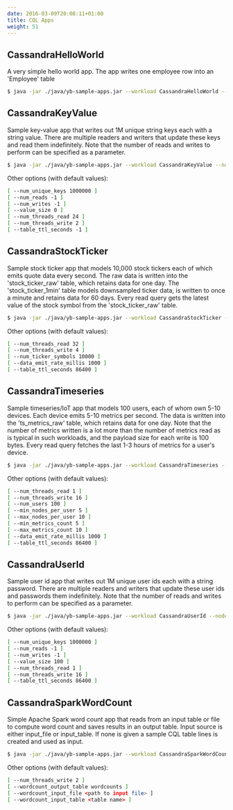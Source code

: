 ```yaml
---
date: 2016-03-09T20:08:11+01:00
title: CQL Apps
weight: 51
---
```


## CassandraHelloWorld

A very simple hello world app. The app writes one employee row into an 'Employee' table

```sh
$ java -jar ./java/yb-sample-apps.jar --workload CassandraHelloWorld --nodes localhost:9042
```

## CassandraKeyValue

Sample key-value app that writes out 1M unique string keys each with a string value. There are multiple readers and writers that update these keys and read them indefinitely. Note that the number of reads and writes to perform can be specified as a parameter.

```sh
$ java -jar ./java/yb-sample-apps.jar --workload CassandraKeyValue --nodes localhost:9042
```

Other options (with default values):

```sh
[ --num_unique_keys 1000000 ]
[ --num_reads -1 ]
[ --num_writes -1 ]
[ --value_size 0 ]
[ --num_threads_read 24 ]
[ --num_threads_write 2 ]
[ --table_ttl_seconds -1 ]
```

## CassandraStockTicker

Sample stock ticker app that models 10,000 stock tickers each of which emits quote data every second. The raw data is written into the 'stock_ticker_raw' table, which retains data for one day. The 'stock_ticker_1min' table models downsampled ticker data, is written to once a minute and retains data for 60 days. Every read query gets the latest value of the stock symbol from the 'stock_ticker_raw' table.

```sh
$ java -jar ./java/yb-sample-apps.jar --workload CassandraStockTicker --nodes localhost:9042
```

Other options (with default values):

```sh
[ --num_threads_read 32 ]
[ --num_threads_write 4 ]
[ --num_ticker_symbols 10000 ]
[ --data_emit_rate_millis 1000 ]
[ --table_ttl_seconds 86400 ]
```

## CassandraTimeseries

Sample timeseries/IoT app that models 100 users, each of whom own 5-10 devices. Each device emits 5-10 metrics per second. The data is written into the 'ts_metrics_raw' table, which retains data for one day. Note that the number of metrics written is a lot more than the number of metrics read as is typical in such workloads, and the payload size for each write is 100 bytes. Every read query fetches the last 1-3 hours of metrics for a user's device.

```sh
$ java -jar ./java/yb-sample-apps.jar --workload CassandraTimeseries --nodes localhost:9042
```

Other options (with default values):

```sh
[ --num_threads_read 1 ]
[ --num_threads_write 16 ]
[ --num_users 100 ]
[ --min_nodes_per_user 5 ]
[ --max_nodes_per_user 10 ]
[ --min_metrics_count 5 ]
[ --max_metrics_count 10 ]
[ --data_emit_rate_millis 1000 ]
[ --table_ttl_seconds 86400 ]
```

## CassandraUserId

Sample user id app that writes out 1M unique user ids each with a string password. There are multiple readers and writers that update these user ids and passwords them indefinitely. Note that the number of reads and writes to perform can be specified as a parameter.

```sh
$ java -jar ./java/yb-sample-apps.jar --workload CassandraUserId --nodes localhost:9042
```

Other options (with default values):

```sh
[ --num_unique_keys 1000000 ]
[ --num_reads -1 ]
[ --num_writes -1 ]
[ --value_size 100 ]
[ --num_threads_read 1 ]
[ --num_threads_write 16 ]
[ --table_ttl_seconds 86400 ]
```

## CassandraSparkWordCount

Simple Apache Spark word count app that reads from an input table or file to compute  word count and saves results in an output table. Input source is either input_file or input_table. If none is given a sample CQL table lines is created and used as input.

```sh
$ java -jar ./java/yb-sample-apps.jar --workload CassandraSparkWordCount --nodes localhost:9042
```

Other options (with default values):

```sh
[ --num_threads_write 2 ]
[ --wordcount_output_table wordcounts ]
[ --wordcount_input_file <path to input file> ]
[ --wordcount_input_table <table name> ]
```